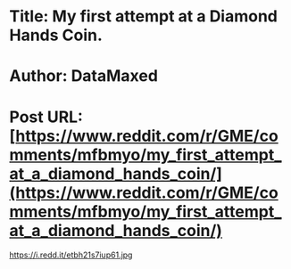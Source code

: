 # Title: My first attempt at a Diamond Hands Coin.
# Author: DataMaxed
# Post URL: [https://www.reddit.com/r/GME/comments/mfbmyo/my_first_attempt_at_a_diamond_hands_coin/](https://www.reddit.com/r/GME/comments/mfbmyo/my_first_attempt_at_a_diamond_hands_coin/)


https://i.redd.it/etbh21s7iup61.jpg